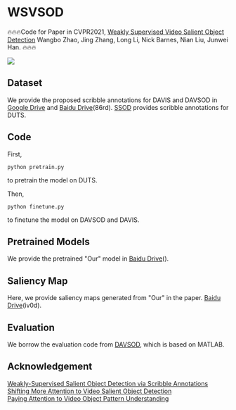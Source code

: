 # WSVSOD
🔥🔥🔥Code for Paper in CVPR2021, [Weakly Supervised Video Salient Object Detection](https://arxiv.org/abs/2104.02391) Wangbo Zhao, Jing Zhang, Long Li, Nick Barnes, Nian Liu, Junwei Han.
🔥🔥🔥 

![](https://github.com/wangbo-zhao/WSVSOD/blob/main/image.png?raw=true])
## Dataset
We provide the proposed scribble annotations for DAVIS and DAVSOD in [Google Drive](https://drive.google.com/drive/folders/1gZZQ_JgwcoH6oHMBCcEZxv3iBQrOAP36?usp=sharing) and [Baidu Drive](https://pan.baidu.com/s/11zN_MuYaV7l_p36Ba-FO2Q)(86rd). [SSOD](https://github.com/JingZhang617/Scribble_Saliency) provides scribble annotations for DUTS.

## Code
First,
```
python pretrain.py
```
to pretrain the model on DUTS.

Then, 
```
python finetune.py
```
to finetune the model on DAVSOD and DAVIS.

## Pretrained Models
We provide the pretrained "Our" model in [Baidu Drive]()().

## Saliency Map
Here, we provide saliency maps generated from "Our" in the paper. [Baidu Drive](https://pan.baidu.com/s/1k8cfCBM4g1flM_dZ1OSt5A)(iv0d).



## Evaluation
We borrow the evaluation code from [DAVSOD](https://github.com/DengPingFan/DAVSOD), which is based on MATLAB.

## Acknowledgement

[Weakly-Supervised Salient Object Detection via Scribble Annotations](https://github.com/JingZhang617/Scribble_Saliency)  
[Shifting More Attention to Video Salient Object Detection](https://github.com/DengPingFan/DAVSOD)  
[Paying Attention to Video Object Pattern Understanding](https://github.com/wenguanwang/AGS)  

